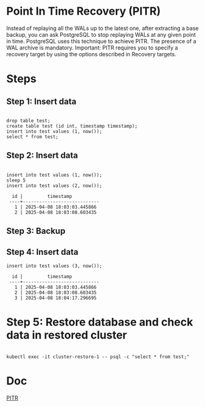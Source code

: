 
# Point In Time Recovery (PITR)

Instead of replaying all the WALs up to the latest one, after extracting a base backup, you can ask PostgreSQL to stop replaying WALs at any given point in time. PostgreSQL uses this technique to achieve PITR. The presence of a WAL archive is mandatory.
Important:
PITR requires you to specify a recovery target by using the options described in Recovery targets.

# Steps

## Step 1: Insert data

```

drop table test;
create table test (id int, timestamp timestamp);
insert into test values (1, now());
select * from test;

```

## Step 2: Insert data

```

insert into test values (1, now());
sleep 5
insert into test values (2, now());

  id |         timestamp          
 ----+----------------------------
   1 | 2025-04-08 18:03:03.445866
   2 | 2025-04-08 18:03:08.603435

```

## Step 3: Backup

## Step 4: Insert data

```
insert into test values (3, now());

  id |         timestamp          
 ----+----------------------------
   1 | 2025-04-08 18:03:03.445866
   2 | 2025-04-08 18:03:08.603435
   3 | 2025-04-08 18:04:17.296695
```

# Step 5: Restore database and check data in restored cluster

```

kubectl exec -it cluster-restore-1 -- psql -c "select * from test;"

```
# Doc
[PITR](https://www.enterprisedb.com/docs/postgres_for_kubernetes/latest/recovery/#point-in-time-recovery-pitr)

